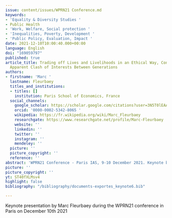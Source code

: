 ```yaml
---
issue: content/issues/WPRN21 Conference.md
keywords:
- 'Equality & Diversity Studies '
- Public Health
- 'Work, Welfare, Social protection '
- 'Inequalities, Poverty, Development '
- 'Public Policy, Evaluation, Impact '
date: 2021-12-10T10:00:40.000+00:00
language: English
doi: "169059797"
published: true
article_title: Trading off Lives and Livelihoods in an Ethical Way, Considering the
  Apparent Clash of Interests Between Generations
authors:
- firstname: 'Marc '
  lastname: Fleurbaey
  titles_and_institutions:
  - titles: []
    institution: Paris School of Economics, France
  social_channels:
    google_scholar: https://scholar.google.com/citations?user=3N5T0lEAAAAJ&hl=fr
    orcid: '0000-0002-5342-8065 '
    wikipedia: https://fr.wikipedia.org/wiki/Marc_Fleurbaey
    researchgate: https://www.researchgate.net/profile/Marc-Fleurbaey
    website: ''
    linkedin: ''
    twitter: ''
    instagram: ''
    mendeley: ''
  picture: ''
  picture_copyright: ''
  reference: ''
abstract: 'WPRN21 Conference - Paris IAS, 9-10 December 2021. Keynote by Marc Fleurbaey '
picture: ''
picture_copyright: ''
yt: ST40fXLMsv4
highlight: false
bibliography: "/bibliography/documents-exportes_keynote6.bib"

---
```


Keynote presentation by Marc Fleurbaey during the WPRN21 conference in Paris on December 10th 2021

<Youtube yt="ST40fXLMsv4" caption ="Marc Fleurbaey: Trading off lives and livelihoods in an ethical way"></Youtube>